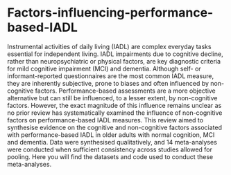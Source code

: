 # Factors-influencing-performance-based-IADL
Instrumental activities of daily living (IADL) are complex everyday tasks essential for independent living. IADL impairments due to cognitive decline, rather than neuropsychiatric or physical factors, are key diagnostic criteria for mild cognitive impairment (MCI) and dementia. Although self- or informant-reported questionnaires are the most common IADL measure, they are inherently subjective, prone to biases and often influenced by non-cognitive factors. Performance-based assessments are a more objective alternative but can still be influenced, to a lesser extent, by non-cognitive factors. However, the exact magnitude of this influence remains unclear as no prior review has systematically examined the influence of non-cognitive factors on performance-based IADL measures. This review aimed to synthesise evidence on the cognitive and non-cognitive factors associated with performance-based IADL in older adults with normal cognition, MCI and dementia. Data were synthesised qualitatively, and 14 meta-analyses were conducted when sufficient consistency across studies allowed for pooling. Here you will find the datasets and code used to conduct these meta-analyses.

